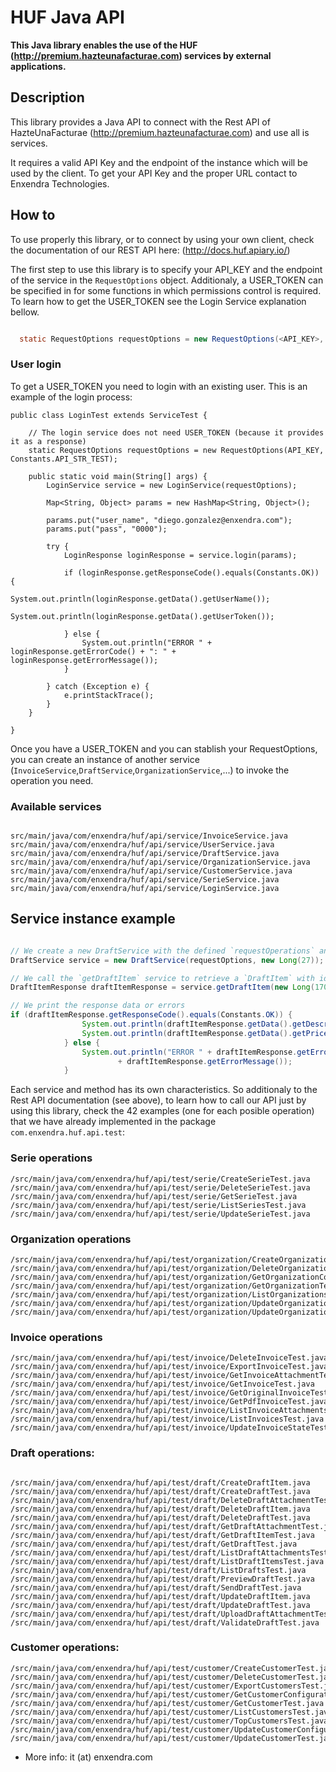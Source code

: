 # HUF Java API

**This Java library enables the use of the HUF (http://premium.hazteunafacturae.com) services by external applications.**

## Description

This library provides a Java API to connect with the Rest API of HazteUnaFacturae (http://premium.hazteunafacturae.com) and use all is services.

It requires a valid API Key and the endpoint of the instance which will be used by the client. To get your API Key and the proper URL contact to Enxendra Technologies.

## How to

To use properly this library, or to connect by using your own client, check the documentation of our REST API here: (http://docs.huf.apiary.io/)

The first step to use this library is to specify your API_KEY  and the endpoint of the service in the `RequestOptions` object. Additionaly, a USER_TOKEN can be specified in for some functions in which permissions control is required. To learn how to get the USER_TOKEN see the Login Service explanation bellow.

``` java

  static RequestOptions requestOptions = new RequestOptions(<API_KEY>, <ENDPOINT>, <USER_TOKEN>);

```

### User login

To get a USER_TOKEN you need to login with an existing user. This is an example of the login process:

```
public class LoginTest extends ServiceTest {

    // The login service does not need USER_TOKEN (because it provides it as a response)
    static RequestOptions requestOptions = new RequestOptions(API_KEY, Constants.API_STR_TEST);

    public static void main(String[] args) {
        LoginService service = new LoginService(requestOptions);

        Map<String, Object> params = new HashMap<String, Object>();

        params.put("user_name", "diego.gonzalez@enxendra.com");
        params.put("pass", "0000");

        try {
            LoginResponse loginResponse = service.login(params);

            if (loginResponse.getResponseCode().equals(Constants.OK)) {
                System.out.println(loginResponse.getData().getUserName());
                System.out.println(loginResponse.getData().getUserToken());

            } else {
                System.out.println("ERROR " + loginResponse.getErrorCode() + ": " + loginResponse.getErrorMessage());
            }

        } catch (Exception e) {
            e.printStackTrace();
        }
    }

}
```

Once you have a USER_TOKEN and you can stablish your RequestOptions, you can create an instance of another service (`InvoiceService`,`DraftService`,`OrganizationService`,...) to invoke the operation you need.

### Available services


```

src/main/java/com/enxendra/huf/api/service/InvoiceService.java
src/main/java/com/enxendra/huf/api/service/UserService.java
src/main/java/com/enxendra/huf/api/service/DraftService.java
src/main/java/com/enxendra/huf/api/service/OrganizationService.java
src/main/java/com/enxendra/huf/api/service/CustomerService.java
src/main/java/com/enxendra/huf/api/service/SerieService.java
src/main/java/com/enxendra/huf/api/service/LoginService.java

```

## Service instance example

```java

// We create a new DraftService with the defined `requestOperations` and the `id` of the organization.
DraftService service = new DraftService(requestOptions, new Long(27));

// We call the `getDraftItem` service to retrieve a `DraftItem` with id **1407** from the Draft with id **17028**.
DraftItemResponse draftItemResponse = service.getDraftItem(new Long(17028), new Long(1407));

// We print the response data or errors
if (draftItemResponse.getResponseCode().equals(Constants.OK)) {
                System.out.println(draftItemResponse.getData().getDescription());
                System.out.println(draftItemResponse.getData().getPrice());
            } else {
                System.out.println("ERROR " + draftItemResponse.getErrorCode() + ": "
                        + draftItemResponse.getErrorMessage());
            }

```

Each service and method has its own characteristics. So additionaly to the Rest API documentation (see above), to learn how to call our API just by using this library, check the 42 examples (one for each posible operation) that we have already implemented  in the package `com.enxendra.huf.api.test`:

### Serie operations

```
/src/main/java/com/enxendra/huf/api/test/serie/CreateSerieTest.java
/src/main/java/com/enxendra/huf/api/test/serie/DeleteSerieTest.java
/src/main/java/com/enxendra/huf/api/test/serie/GetSerieTest.java
/src/main/java/com/enxendra/huf/api/test/serie/ListSeriesTest.java
/src/main/java/com/enxendra/huf/api/test/serie/UpdateSerieTest.java

```
### Organization operations

```
/src/main/java/com/enxendra/huf/api/test/organization/CreateOrganizationTest.java
/src/main/java/com/enxendra/huf/api/test/organization/DeleteOrganizationTest.java
/src/main/java/com/enxendra/huf/api/test/organization/GetOrganizationConfigurationTest.java
/src/main/java/com/enxendra/huf/api/test/organization/GetOrganizationTest.java
/src/main/java/com/enxendra/huf/api/test/organization/ListOrganizationsTest.java
/src/main/java/com/enxendra/huf/api/test/organization/UpdateOrganizationConfigurationTest.java
/src/main/java/com/enxendra/huf/api/test/organization/UpdateOrganizationTest.java

```

### Invoice operations

```
/src/main/java/com/enxendra/huf/api/test/invoice/DeleteInvoiceTest.java
/src/main/java/com/enxendra/huf/api/test/invoice/ExportInvoiceTest.java
/src/main/java/com/enxendra/huf/api/test/invoice/GetInvoiceAttachmentTest.java
/src/main/java/com/enxendra/huf/api/test/invoice/GetInvoiceTest.java
/src/main/java/com/enxendra/huf/api/test/invoice/GetOriginalInvoiceTest.java
/src/main/java/com/enxendra/huf/api/test/invoice/GetPdfInvoiceTest.java
/src/main/java/com/enxendra/huf/api/test/invoice/ListInvoiceAttachmentsTest.java
/src/main/java/com/enxendra/huf/api/test/invoice/ListInvoicesTest.java
/src/main/java/com/enxendra/huf/api/test/invoice/UpdateInvoiceStateTest.java

```

### Draft operations:

```

/src/main/java/com/enxendra/huf/api/test/draft/CreateDraftItem.java
/src/main/java/com/enxendra/huf/api/test/draft/CreateDraftTest.java
/src/main/java/com/enxendra/huf/api/test/draft/DeleteDraftAttachmentTest.java
/src/main/java/com/enxendra/huf/api/test/draft/DeleteDraftItem.java
/src/main/java/com/enxendra/huf/api/test/draft/DeleteDraftTest.java
/src/main/java/com/enxendra/huf/api/test/draft/GetDraftAttachmentTest.java
/src/main/java/com/enxendra/huf/api/test/draft/GetDraftItemTest.java
/src/main/java/com/enxendra/huf/api/test/draft/GetDraftTest.java
/src/main/java/com/enxendra/huf/api/test/draft/ListDraftAttachmentsTest.java
/src/main/java/com/enxendra/huf/api/test/draft/ListDraftItemsTest.java
/src/main/java/com/enxendra/huf/api/test/draft/ListDraftsTest.java
/src/main/java/com/enxendra/huf/api/test/draft/PreviewDraftTest.java
/src/main/java/com/enxendra/huf/api/test/draft/SendDraftTest.java
/src/main/java/com/enxendra/huf/api/test/draft/UpdateDraftItem.java
/src/main/java/com/enxendra/huf/api/test/draft/UpdateDraftTest.java
/src/main/java/com/enxendra/huf/api/test/draft/UploadDraftAttachmentTest.java
/src/main/java/com/enxendra/huf/api/test/draft/ValidateDraftTest.java

```

### Customer operations:

```
/src/main/java/com/enxendra/huf/api/test/customer/CreateCustomerTest.java
/src/main/java/com/enxendra/huf/api/test/customer/DeleteCustomerTest.java
/src/main/java/com/enxendra/huf/api/test/customer/ExportCustomersTest.java
/src/main/java/com/enxendra/huf/api/test/customer/GetCustomerConfigurationTest.java
/src/main/java/com/enxendra/huf/api/test/customer/GetCustomerTest.java
/src/main/java/com/enxendra/huf/api/test/customer/ListCustomersTest.java
/src/main/java/com/enxendra/huf/api/test/customer/TopCustomersTest.java
/src/main/java/com/enxendra/huf/api/test/customer/UpdateCustomerConfigurationTest.java
/src/main/java/com/enxendra/huf/api/test/customer/UpdateCustomerTest.java

```




* More info: it (at) enxendra.com

